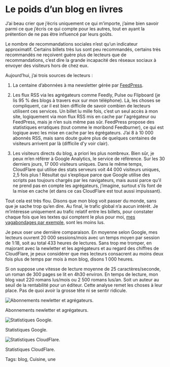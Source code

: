 # Le poids d’un blog en livres

J’ai beau crier que j’écris uniquement ce qui m’importe, j’aime bien savoir parmi ce que j’écris ce qui compte pour les autres, tout en ayant la prétention de ne pas être influencé par leurs goûts.

Le nombre de recommandations sociales n’est qu’un indicateur approximatif. Certains billets très lus sont peu recommandés, certains très recommandés ne reçoivent guère plus de lecteurs que de recommandations, c’est dire la grande incapacité des réseaux sociaux à envoyer des visiteurs hors de chez eux.

Aujourd’hui, j’ai trois sources de lecteurs :

1. La centaine d’abonnées à ma newsletter gérée par [FeedPress](https://feed.press).

2. Les flux RSS via les agrégateurs comme Feedly, Pulse ou Flipboard (je lis 95 % des blogs à travers eux sur mon téléphone). Là, les choses se compliquent, car il est bien difficile de savoir combien de lecteurs utilisent ces services. Un billet lu mille fois, c’est un seul accès à mon site, logiquement via mon flux RSS mis en cache par l'agrégateur ou FeedPress, mais je n’en suis même pas sûr. FeedPress propose des statistiques erratiques (tout comme le moribond Feedburner), ce qui est logique avec les mise en cache par les égrégateurs. J’ai 8 à 10 000 abonnés RSS, mais sans doute guère plus de quelques centaines de visiteurs arrivent par là (difficile d'y voir clair).

3. Les visiteurs directs du blog, a priori les plus nombreux. Bien sûr, je peux m’en référer à Google Analytics, le service de référence. Sur les 30 derniers jours, 17 000 visiteurs uniques. Dans le même temps, CloudFlare qui utilise des stats serveurs voit 44 000 visiteurs uniques, 2,5 fois plus ! Résultat qui s’explique parce que Google utilise des scripts pas toujours chargés par les navigateurs, mais aussi parce qu’il ne prend pas en compte les agrégateurs, j’imagine, surtout s'ils font de la mise en cache (et dans ce cas CloudFlare est tout aussi impuissant).

Tout cela est très flou. Disons que mon blog voit passer du monde, sans que je sache trop qu’en dire. Au final, le trafic global n’a aucun intérêt. Je m’intéresse uniquement au trafic relatif entre les billets, pour constater chaque fois que les textes qui comptent le plus pour moi, [mes vagabondages par exemple](/tag/vagabondage/), sont les moins lus.

Je peux oser une dernière comparaison. En moyenne selon Google, mes lecteurs ouvrent 20 000 sessions/mois avec un temps moyen par session de 1:18, soit au total 433 heures de lectures. Sans trop me tromper, en majorant avec la newletter et les agrégateurs et au regard des chiffres de CloudFlare, je peux considérer que mes lecteurs consacrent au moins deux fois plus de temps par mois à mon blog, disons 1 000 heures.

Si on suppose une vitesse de lecture moyenne de 25 caractères/seconde, un roman de 300 pages se lit en 4h30 environ. En temps de lecture, mon blog vaut 220 romans lus/mois ou 2 500 romans lus/an. Soit un auteur au seuil de la rentabilité pour un éditeur. Cette analyse remet les choses à leur place. Pas de quoi avoir la grosse tête ni se sentir ridicule.

![Abonnements newletter et agrégateurs.](https://tcrouzet.com/images_tc/2014/11/stat1.png)

Abonnements newletter et agrégateurs.

![Statistiques Google.](https://tcrouzet.com/images_tc/2014/11/stat2.png)

Statistiques Google.

![Statistiques CloudFlare.](https://tcrouzet.com/images_tc/2014/11/stat3.png)

Statistiques CloudFlare.



Tags: blog, Cuisine, une